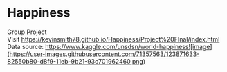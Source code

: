 # Happiness
Group Project
<br>Visit https://kevinsmith78.github.io/Happiness/Project%20FInal/index.html
<br>Data source: https://www.kaggle.com/unsdsn/world-happiness![image](https://user-images.githubusercontent.com/71357563/123871633-82550b80-d8f9-11eb-9b21-93c701962460.png)

